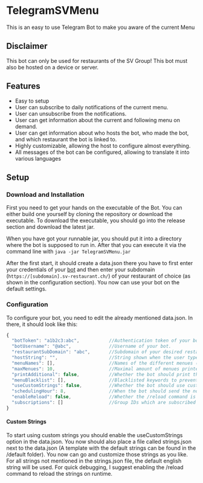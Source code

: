 # TelegramSVMenu
This is an easy to use Telegram Bot to make you aware of the current Menu
## Disclaimer
This bot can only be used for restaurants of the SV Group!
This bot must also be hosted on a device or server.
## Features
* Easy to setup
* User can subscribe to daily notifications of the current menu.
* User can unsubscribe from the notifications.
* User can get information about the current and following menu on demand.
* User can get information about who hosts the bot, who made the bot, and which restaurant the bot is linked to.
* Highly customizable, allowing the host to configure almost everything.
* All messages of the bot can be configured, allowing to translate it into various languages
## Setup
### Download and Installation
First you need to get your hands on the executable of the Bot.
You can either build one yourself by cloning the repository or download the executable.
To download the executable, you should go into the release section and download the latest jar.

When you have got your runnable jar, you should put it into a directory where the bot is supposed to run in.
After that you can execute it via the command line with
``` java -jar TelegramSVMenu.jar ```

After the first start, it should create a data.json there you have to first enter your credentials of your [bot](https://core.telegram.org/bots) and then enter your subdomain (```https://[subdomain].sv-restaurant.ch/```) of your restaurant of choice (as shown in the configuration section).
You now can use your bot on the default settings.
### Configuration
To configure your bot, you need to edit the already mentioned data.json. In there, it should look like this:
``` js
{
  "botToken": "a1b2c3:abc",           //Authentication token of your bot.
  "botUsername": "@abc",              //Username of your bot.
  "restaurantSubDomain": "abc",       //Subdomain of your desired restaurant.
  "hostString": "",                   //String shown when the user types /host.
  "menuNames": [],                    //Names of the different menues (Default: Menu 1, Menu 2 ...).
  "maxMenues": 10,                    //Maximal amount of menues printed to the user.
  "printAdditional": false,           //Whether the bot should print the additional information about a menu.
  "menuBlacklist": [],                //Blacklisted keywords to prevent a notification to be sent with a certain menu that containes one of them.
  "useCustomStrings": false,          //Whether the bot should use custom by the host provided strings.
  "schedulingHour": 8,                //When the bot should send the notification to the user (Example = 8AM).
  "enableReload": false,              //Whether the /reload command is enabled to read in new config and strings on the go.
  "subscriptions": []                 //Group IDs which are subscribed to the menu notifiactions (Set by the bot)
}
```
#### Custom Strings
To start using custom strings you should enable the useCustomStrings option in the data.json.
You now should also place a file called strings.json next to the data.json (A template with the default strings can be found in the /default folder).
You now can go and customize those strings as you like.
For all strings not mentioned in the strings.json file, the default english string will be used. 
For quick debugging, I suggest enabling the /reload command to reload the strings on runtime.
